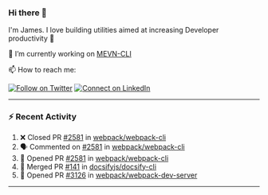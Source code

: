 ### Hi there 👋

I'm James. I love building utilities aimed at increasing Developer productivity :raised_hands: 

🔭 I’m currently working on [MEVN-CLI](https://github.com/madlabsinc/mevn-cli)

📫 How to reach me:

[![Follow on Twitter](https://img.shields.io/badge/--twitter?label=Twitter&logo=Twitter&style=social)](https://twitter.com/james_madhacks) [![Connect on LinkedIn](https://img.shields.io/badge/--linkedin?label=LinkedIn&logo=LinkedIn&style=social)](https://www.linkedin.com/in/jamesgeorge007)

---

### :zap: Recent Activity

<!--START_SECTION:activity-->
1. ❌ Closed PR [#2581](https://github.com/webpack/webpack-cli/pull/2581) in [webpack/webpack-cli](https://github.com/webpack/webpack-cli)
2. 🗣 Commented on [#2581](https://github.com/webpack/webpack-cli/issues/2581) in [webpack/webpack-cli](https://github.com/webpack/webpack-cli)
3. 💪 Opened PR [#2581](https://github.com/webpack/webpack-cli/pull/2581) in [webpack/webpack-cli](https://github.com/webpack/webpack-cli)
4. 🎉 Merged PR [#141](https://github.com/docsifyjs/docsify-cli/pull/141) in [docsifyjs/docsify-cli](https://github.com/docsifyjs/docsify-cli)
5. 💪 Opened PR [#3126](https://github.com/webpack/webpack-dev-server/pull/3126) in [webpack/webpack-dev-server](https://github.com/webpack/webpack-dev-server)
<!--END_SECTION:activity-->

---

<!--
**jamesgeorge007/jamesgeorge007** is a ✨ _special_ ✨ repository because its `README.md` (this file) appears on your GitHub profile.

Here are some ideas to get you started:

- 🌱 I’m currently learning ...
- 👯 I’m looking to collaborate on ...
- 🤔 I’m looking for help with ...
- 💬 Ask me about ...
- 😄 Pronouns: ...
- ⚡ Fun fact: ...
-->
